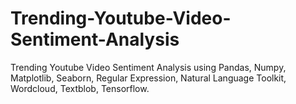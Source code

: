 # Trending-Youtube-Video-Sentiment-Analysis
Trending Youtube Video Sentiment Analysis using Pandas, Numpy, Matplotlib, Seaborn, Regular Expression, Natural Language Toolkit, Wordcloud, Textblob, Tensorflow.
